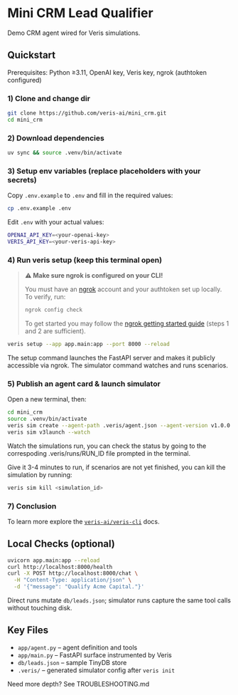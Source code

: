 # Mini CRM Lead Qualifier

Demo CRM agent wired for Veris simulations. 

## Quickstart

Prerequisites: Python ≥3.11, OpenAI key, Veris key, ngrok (authtoken configured)

### 1) Clone and change dir
```bash
git clone https://github.com/veris-ai/mini_crm.git
cd mini_crm
```

### 2) Download dependencies
```bash
uv sync && source .venv/bin/activate
```

### 3) Setup env variables (replace placeholders with your secrets)
Copy `.env.example` to `.env` and fill in the required values:

```bash
cp .env.example .env
```

Edit `.env` with your actual values:
```bash
OPENAI_API_KEY=<your-openai-key>
VERIS_API_KEY=<your-veris-api-key>
```

### 4) Run veris setup (keep this terminal open)
> **⚠️ Make sure ngrok is configured on your CLI!**
>
> You must have an [ngrok](https://ngrok.com/) account and your authtoken set up locally.  
> To verify, run:
> ```bash
> ngrok config check
> ```
> To get started you may follow the [ngrok getting started guide](https://ngrok.com/docs/getting-started/) (steps 1 and 2 are sufficient).

```bash
veris setup --app app.main:app --port 8000 --reload
```

The setup command launches the FastAPI server and makes it publicly accessible via ngrok. The simulator command watches and runs scenarios.

### 5) Publish an agent card & launch simulator
Open a new terminal, then:

```bash
cd mini_crm
source .venv/bin/activate
veris sim create --agent-path .veris/agent.json --agent-version v1.0.0
veris sim v3launch --watch 
```

Watch the simulations run, you can check the status by going to the correspoding .veris/runs/RUN_ID file prompted in the terminal.

Give it 3-4 minutes to run, if scenarios are not yet finished, you can kill the simulation by running:
```bash
veris sim kill <simulation_id>
```

### 7) Conclusion
To learn more explore the [`veris-ai/veris-cli`](https://github.com/veris-ai/veris-cli/) docs.

## Local Checks (optional)

```bash
uvicorn app.main:app --reload
curl http://localhost:8000/health
curl -X POST http://localhost:8000/chat \
  -H "Content-Type: application/json" \
  -d '{"message": "Qualify Acme Capital."}'
```

Direct runs mutate `db/leads.json`; simulator runs capture the same tool calls without touching disk.

## Key Files

- `app/agent.py` – agent definition and tools
- `app/main.py` – FastAPI surface instrumented by Veris
- `db/leads.json` – sample TinyDB store
- `.veris/` – generated simulator config after `veris init`

Need more depth? See TROUBLESHOOTING.md
